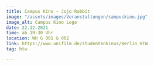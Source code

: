```yaml
---
title: Campus Kino – Jojo Rabbit
image: "/assets/images/Veranstaltungen/campuskino.jpg"
image_alt: Campus Kino Logo
date: 22.12.2021
time: ab 19:30 Uhr
location: WH G 001 & 002
link: https://www.unifilm.de/studentenkinos/Berlin_HTW
tag: htw

---
```

